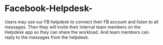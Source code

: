 # Facebook-Helpdesk-
 Users may use our FB helpdesk to connect their FB account and listen to all messages. 
 Then they will invite their internal team members on the Helpdesk app so they can share the workload. 
 And team members can reply to the messages from the helpdesk. 
